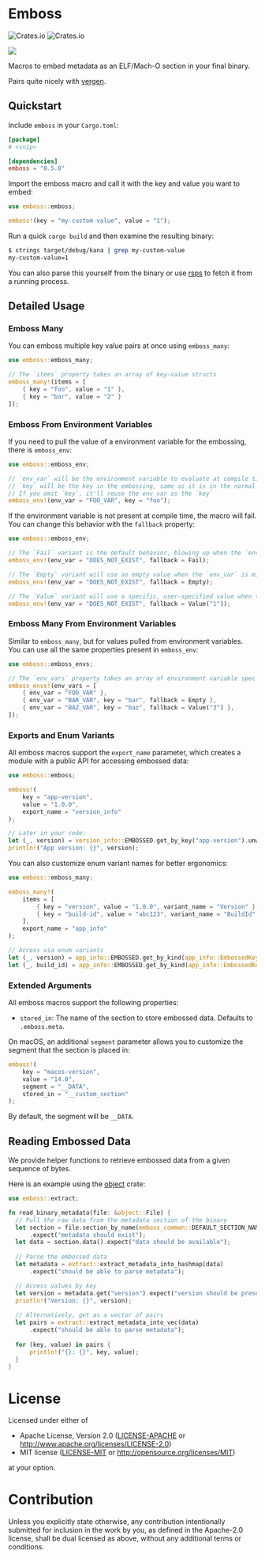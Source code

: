 # Emboss

![Crates.io](https://img.shields.io/crates/v/emboss)
![Crates.io](https://img.shields.io/crates/d/emboss)

![][i-emboss]

Macros to embed metadata as an ELF/Mach-O section in your final binary.

Pairs quite nicely with [vergen][vergen].

## Quickstart

Include `emboss` in your `Cargo.toml`:

```toml
[package]
# <snip>

[dependencies]
emboss = "0.5.0"
```

Import the emboss macro and call it with the key and value you want to embed:

```rust
use emboss::emboss;

emboss!(key = "my-custom-value", value = "1");
```

Run a quick `cargo build` and then examine the resulting binary:

```bash
$ strings target/debug/kana | grep my-custom-value
my-custom-value=1
```

You can also parse this yourself from the binary or use [rsps][rsps] to fetch it from a running process.

## Detailed Usage

### Emboss Many

You can emboss multiple key value pairs at once using `emboss_many`:

```rust
use emboss::emboss_many;

// The `items` property takes an array of key-value structs
emboss_many!(items = [
    { key = "foo", value = "1" },
    { key = "bar", value = "2" }
]);
```

### Emboss From Environment Variables

If you need to pull the value of a environment variable for the embossing, there is `emboss_env`:

```rust
use emboss::emboss_env;

// `env_var` will be the environment variable to evaluate at compile time
// `key` will be the key in the embossing, same as it is in the normal emboss macro
// If you omit `key`, it'll reuse the env var as the `key`
emboss_env!(env_var = "FOO_VAR", key = "foo");
```

If the environment variable is not present at compile time, the macro will fail. You can change this behavior with the `fallback` property:

```rust
use emboss::emboss_env;

// The `Fail` variant is the default behavior, blowing up when the `env_var` is missing  
emboss_env!(env_var = "DOES_NOT_EXIST", fallback = Fail);

// The `Empty` variant will use an empty value when the `env_var` is missing  
emboss_env!(env_var = "DOES_NOT_EXIST", fallback = Empty);

// The `Value` variant will use a specific, user-specified value when the `env_var` is missing
emboss_env!(env_var = "DOES_NOT_EXIST", fallback = Value("1"));
```

### Emboss Many From Environment Variables

Similar to `emboss_many`, but for values pulled from environment variables. You can use all the same properties present in `emboss_env`:

```rust
use emboss::emboss_envs;

// The `env_vars` property takes an array of environment variable spec structs
emboss_envs!(env_vars = [
    { env_var = "FOO_VAR" },
    { env_var = "BAR_VAR", key = "bar", fallback = Empty },
    { env_var = "BAZ_VAR", key = "baz", fallback = Value("3") },
]);
```

### Exports and Enum Variants

All emboss macros support the `export_name` parameter, which creates a module with a public API for accessing embossed data:

```rust
use emboss::emboss;

emboss!(
    key = "app-version", 
    value = "1.0.0", 
    export_name = "version_info"
);

// Later in your code:
let (_, version) = version_info::EMBOSSED.get_by_key("app-version").unwrap();
println!("App version: {}", version);
```

You can also customize enum variant names for better ergonomics:

```rust
use emboss::emboss_many;

emboss_many!(
    items = [
        { key = "version", value = "1.0.0", variant_name = "Version" },
        { key = "build-id", value = "abc123", variant_name = "BuildId" }
    ],
    export_name = "app_info"
);

// Access via enum variants
let (_, version) = app_info::EMBOSSED.get_by_kind(app_info::EmbossedKeyKind::Version);
let (_, build_id) = app_info::EMBOSSED.get_by_kind(app_info::EmbossedKeyKind::BuildId);
```

### Extended Arguments

All emboss macros support the following properties:

- `stored_in`: The name of the section to store embossed data. Defaults to `.emboss.meta`.

On macOS, an additional `segment` parameter allows you to customize the segment that the section is placed in:

```rust
emboss!(
    key = "macos-version", 
    value = "14.0", 
    segment = "__DATA", 
    stored_in = "__custom_section"
);
```

By default, the segment will be `__DATA`.

## Reading Embossed Data

We provide helper functions to retrieve embossed data from a given sequence of bytes.

Here is an example using the [object][object] crate:

```rust
use emboss::extract;

fn read_binary_metadata(file: &object::File) {
  // Pull the raw data from the metadata section of the binary
  let section = file.section_by_name(emboss_common::DEFAULT_SECTION_NAME)
      .expect("metadata should exist");
  let data = section.data().expect("data should be available");
  
  // Parse the embossed data
  let metadata = extract::extract_metadata_into_hashmap(data)
      .expect("should be able to parse metadata");

  // Access values by key
  let version = metadata.get("version").expect("version should be present");
  println!("Version: {}", version);
  
  // Alternatively, get as a vector of pairs
  let pairs = extract::extract_metadata_into_vec(data)
      .expect("should be able to parse metadata");
  
  for (key, value) in pairs {
      println!("{}: {}", key, value);
  }
}
```

# License

Licensed under either of

* Apache License, Version 2.0
  ([LICENSE-APACHE][apache-license] or http://www.apache.org/licenses/LICENSE-2.0)
* MIT license
  ([LICENSE-MIT][mit-license] or http://opensource.org/licenses/MIT)

at your option.

# Contribution

Unless you explicitly state otherwise, any contribution intentionally submitted
for inclusion in the work by you, as defined in the Apache-2.0 license, shall be
dual licensed as above, without any additional terms or conditions.

[i-emboss]: https://github.com/mbStavola/emboss/blob/master/EMBOSS.jpg
[vergen]: https://github.com/rustyhorde/vergen
[rsps]: https://github.com/mbStavola/rsps
[object]: https://github.com/gimli-rs/object
[apache-license]: ./LICENSE-APACHE
[mit-license]: ./LICENSE-MIT